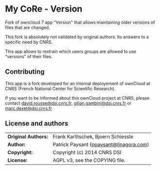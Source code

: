 # My CoRe - Version

Fork of owncloud 7 app "Version" that allows maintaining older versions of files that are changed.

This fork is absolutely not validated by original authors. Its answers to a specific need by CNRS.

This app allows to restrain which users groups are allowed to use "versions" of their files.

## Contributing

This app is a fork developed for an internal deployement of ownCloud at CNRS (French National Center for Scientific Research).

If you want to be informed about this ownCloud project at CNRS, please contact david.rousse@dsi.cnrs.fr, gilian.gambini@dsi.cnrs.fr or marc.dexet@dsi.cnrs.fr

## License and authors

|                      |                                          |
|:---------------------|:-----------------------------------------|
| **Original Authors:**| Frank Karlitschek, Bjoern Schiessle
| **Author:**          | Patrick Paysant (<ppaysant@linagora.com>)
| **Copyright:**       | Copyright (c) 2014 CNRS DSI
| **License:**         | AGPL v3, see the COPYING file.
